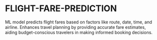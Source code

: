 # FLIGHT-FARE-PREDICTION
 ML model predicts flight fares based on factors like route, date, time, and airline. Enhances travel planning by providing accurate fare estimates, aiding budget-conscious travelers in making informed booking decisions.
